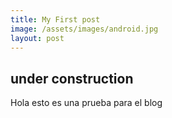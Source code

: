 ```yaml
---
title: My First post
image: /assets/images/android.jpg
layout: post
---
```


## under construction
Hola esto es una prueba para el blog